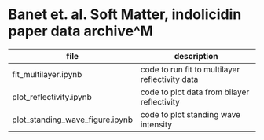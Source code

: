 # Banet et. al. Soft Matter, indolicidin paper data archive^M
| file                          | description                                                 |
|-------------------------------|-------------------------------------------------------------|
|fit_multilayer.ipynb           | code to run fit to multilayer reflectivity data             |
|plot_reflectivity.ipynb        | code to plot data from bilayer reflectivity                 |
|plot_standing_wave_figure.ipynb| code to plot standing wave intensity                        |

